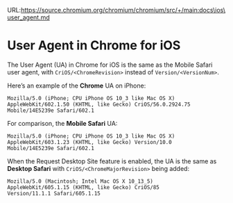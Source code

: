 URL:https://source.chromium.org/chromium/chromium/src/+/main:docs\ios\user_agent.md
# User Agent in Chrome for iOS

The User Agent (UA) in Chrome for iOS is the same as the Mobile Safari
user agent, with `CriOS/<ChromeRevision>` instead of
`Version/<VersionNum>`.

Here’s an example of the **Chrome** UA on iPhone:

```
Mozilla/5.0 (iPhone; CPU iPhone OS 10_3 like Mac OS X)
AppleWebKit/602.1.50 (KHTML, like Gecko) CriOS/56.0.2924.75
Mobile/14E5239e Safari/602.1
```

For comparison, the **Mobile Safari** UA:

```
Mozilla/5.0 (iPhone; CPU iPhone OS 10_3 like Mac OS X)
AppleWebKit/603.1.23 (KHTML, like Gecko) Version/10.0
Mobile/14E5239e Safari/602.1
```

When the Request Desktop Site feature is enabled, the UA is the same as
**Desktop Safari** with `CriOS/<ChromeMajorRevision>` being added:

```
Mozilla/5.0 (Macintosh; Intel Mac OS X 10_13_5)
AppleWebKit/605.1.15 (KHTML, like Gecko) CriOS/85
Version/11.1.1 Safari/605.1.15
```
